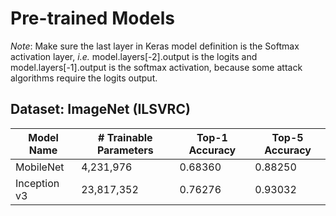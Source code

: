 # Pre-trained Models

*Note*: Make sure the last layer in Keras model definition is the Softmax activation layer, *i.e.* model.layers[-2].output is the logits and model.layers[-1].output is the softmax activation, because some attack algorithms require the logits output.

## Dataset: ImageNet (ILSVRC)

| Model Name | # Trainable Parameters  | Top-1 Accuracy   |  Top-5 Accuracy |
|------------|-------------------------|------------------|-----------------|
| MobileNet  |  4,231,976              |     0.68360      |  0.88250        |
|Inception v3| 23,817,352              |  0.76276         |     0.93032     |


